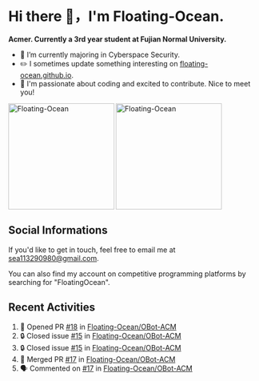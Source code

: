 # Hi there 👋，I'm Floating-Ocean.

**Acmer. Currently a 3rd year student at Fujian Normal University.**

- 🔭 I’m currently majoring in Cyberspace Security.
- ✏️ I sometimes update something interesting on [floating-ocean.github.io](https://floating-ocean.github.io/).
- 👯 I'm passionate about coding and excited to contribute. Nice to meet you!

<p><img align="left" height="212" src="https://readme-stats-eta-flame.vercel.app/api/top-langs?username=Floating-Ocean&show_icons=true&locale=en&layout=donut&&hide=html&border_radius=16" alt="Floating-Ocean" /></p>

<p><img align="center" height="212" src="https://readme-stats-eta-flame.vercel.app/api?username=Floating-Ocean&show_icons=true&locale=en&exclude_repo=Floating-Ocean.github.io&border_radius=16&rank_icon=github&show=reviews" alt="Floating-Ocean" /></p>

## Social Informations

If you'd like to get in touch, feel free to email me at [sea113290980@gmail.com](mailto:sea113290980@gmail.com).

You can also find my account on competitive programming platforms by searching for "FloatingOcean".

## Recent Activities
<!--START_SECTION:activity-->
1. 💪 Opened PR [#18](https://github.com/Floating-Ocean/OBot-ACM/pull/18) in [Floating-Ocean/OBot-ACM](https://github.com/Floating-Ocean/OBot-ACM)
2. 🔒 Closed issue [#15](https://github.com/Floating-Ocean/OBot-ACM/issues/15) in [Floating-Ocean/OBot-ACM](https://github.com/Floating-Ocean/OBot-ACM)
3. 🔒 Closed issue [#15](https://github.com/Floating-Ocean/OBot-ACM/issues/15) in [Floating-Ocean/OBot-ACM](https://github.com/Floating-Ocean/OBot-ACM)
4. 🎉 Merged PR [#17](https://github.com/Floating-Ocean/OBot-ACM/pull/17) in [Floating-Ocean/OBot-ACM](https://github.com/Floating-Ocean/OBot-ACM)
5. 🗣 Commented on [#17](https://github.com/Floating-Ocean/OBot-ACM/pull/17#issuecomment-2816483843) in [Floating-Ocean/OBot-ACM](https://github.com/Floating-Ocean/OBot-ACM)
<!--END_SECTION:activity-->


